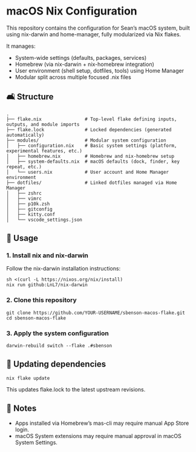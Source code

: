 # macOS Nix Configuration

This repository contains the configuration for Sean’s macOS system, built using nix-darwin and home-manager, fully modularized via Nix flakes.

It manages:
- System-wide settings (defaults, packages, services)
- Homebrew (via nix-darwin + nix-homebrew integration)
- User environment (shell setup, dotfiles, tools) using Home Manager
- Modular split across multiple focused .nix files


## 🛋️ Structure
```
.
├── flake.nix                # Top-level flake defining inputs, outputs, and module imports
├── flake.lock               # Locked dependencies (generated automatically)
├── modules/                 # Modular system configuration
│   ├── configuration.nix    # Basic system settings (platform, experimental features, etc.)
│   ├── homebrew.nix         # Homebrew and nix-homebrew setup
│   ├── system-defaults.nix  # macOS defaults (dock, finder, key repeat, etc.)
│   └── users.nix            # User account and Home Manager environment
├── dotfiles/                # Linked dotfiles managed via Home Manager
│   ├── zshrc
│   ├── vimrc
│   ├── p10k.zsh
│   ├── gitconfig
│   ├── kitty.conf
│   └── vscode_settings.json
```


## 🚀 Usage

### 1. Install nix and nix-darwin

Follow the nix-darwin installation instructions:

```
sh <(curl -L https://nixos.org/nix/install)
nix run github:LnL7/nix-darwin
```

### 2. Clone this repository

```
git clone https://github.com/YOUR-USERNAME/sbenson-macos-flake.git
cd sbenson-macos-flake
```

### 3. Apply the system configuration

```
darwin-rebuild switch --flake .#sbenson
```

## 🔧 Updating dependencies

```
nix flake update
```
This updates flake.lock to the latest upstream revisions.


## 📃 Notes
- Apps installed via Homebrew’s mas-cli may require manual App Store login.
- macOS System extensions may require manual approval in macOS System Settings.
